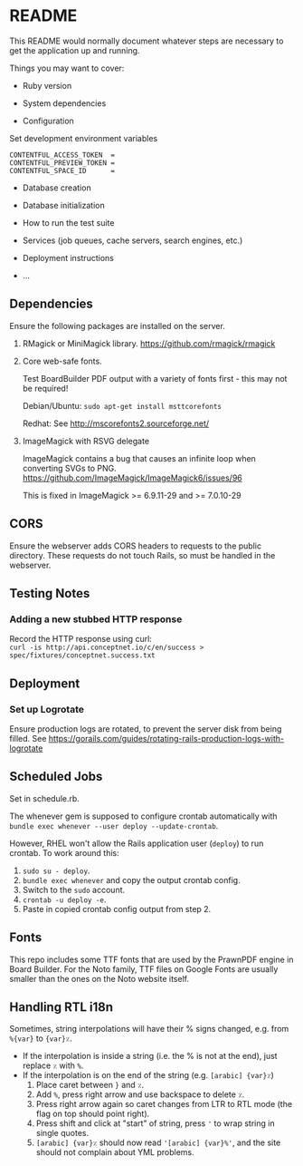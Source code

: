 # README

This README would normally document whatever steps are necessary to get the
application up and running.

Things you may want to cover:

* Ruby version

* System dependencies

* Configuration

Set development environment variables
```
CONTENTFUL_ACCESS_TOKEN  =
CONTENTFUL_PREVIEW_TOKEN =
CONTENTFUL_SPACE_ID      =
```

* Database creation

* Database initialization

* How to run the test suite

* Services (job queues, cache servers, search engines, etc.)

* Deployment instructions

* ...

## Dependencies
Ensure the following packages are installed on the server.

1. RMagick or MiniMagick library.
   https://github.com/rmagick/rmagick

2. Core web-safe fonts.

   Test BoardBuilder PDF output with a variety of fonts first - this may not be required!

   Debian/Ubuntu: `sudo apt-get install msttcorefonts`

   Redhat: See http://mscorefonts2.sourceforge.net/

3. ImageMagick with RSVG delegate

   ImageMagick contains a bug that causes an infinite loop when converting SVGs to PNG.
   https://github.com/ImageMagick/ImageMagick6/issues/96

   This is fixed in ImageMagick >= 6.9.11-29 and >= 7.0.10-29

## CORS
Ensure the webserver adds CORS headers to requests to the public directory. These requests do not touch Rails, so must be handled in the webserver.


## Testing Notes
### Adding a new stubbed HTTP response
Record the HTTP response using curl:  
`curl -is http://api.conceptnet.io/c/en/success > spec/fixtures/conceptnet.success.txt`

## Deployment
### Set up Logrotate
Ensure production logs are rotated, to prevent the server disk from being filled.
See https://gorails.com/guides/rotating-rails-production-logs-with-logrotate

## Scheduled Jobs
Set in schedule.rb.

The whenever gem is supposed to configure crontab automatically with `bundle exec whenever --user deploy --update-crontab`.

However, RHEL won't allow the Rails application user (`deploy`) to run crontab. To work around this:
1. `sudo su - deploy`.
2. `bundle exec whenever` and copy the output crontab config.
3. Switch to the `sudo` account.
4. `crontab -u deploy -e`.
5. Paste in copied crontab config output from step 2.


## Fonts
This repo includes some TTF fonts that are used by the PrawnPDF engine in Board Builder. For the Noto family, TTF files on Google Fonts are usually smaller than the ones on the Noto website itself.

## Handling RTL i18n
Sometimes, string interpolations will have their % signs changed, e.g. from `%{var}` to `{var}٪`.
* If the interpolation is inside a string (i.e. the % is not at the end), just replace `٪` with `%`.
* If the interpolation is on the end of the string (e.g. `[arabic] {var}٪`)
   1. Place caret between `}` and `٪`.
   2. Add `%`, press right arrow and use backspace to delete `٪`.
   3. Press right arrow again so caret changes from LTR to RTL mode (the flag on top should point right).
   4. Press shift and click at "start" of string, press `'` to wrap string in single quotes.
   5. `[arabic] {var}٪` should now read `'[arabic] {var}%'`, and the site should not complain about YML problems.
